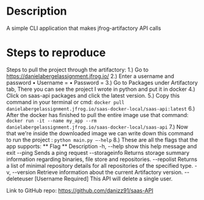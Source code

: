 # Description
 A simple CLI application that makes jfrog-artifactory API calls

# Steps to reproduce
  Steps to pull the project through the artifactory:
  1.)	Go to https://danielabergelassignment.jfrog.io/
  2.)	Enter a username and password
  •	Username = <yourusername>
  •	Password = <yourpassword>
  3.)	Go to Packages under Artifactory tab, There you can see the project I wrote in python and put it in docker
  4.)	Click on saas-api packages and click the latest version.
  5.)	Copy this command in your terminal or cmd: ```docker pull danielabergelassignment.jfrog.io/saas-docker-local/saas-api:latest```
  6.)	After the docker has finished to pull the entire image use that command:
  ```docker run -it --name my_app --rm danielabergelassignment.jfrog.io/saas-docker-local/saas-api```
  7.)	Now that we're inside the downloaded image we can write down this command to run the project : ```python main.py –-help```
  8.)	These are all the flags that the app supports:
  ** Flag	                  ** Description
  -h, --help            	show this help message and exit
  --ping                	Sends a ping request
  --storageinfo	Returns storage summary information regarding binaries, file store and repositories.
  --repolist            	Returns a list of minimal repository details for all repositories of the specified type.
  -v, --version	Retrieve information about the current Artifactory version.
  --deleteuser	[Username Required] This API will delete a single user.

  
  Link to GitHub repo: https://github.com/danizz91/saas-API  
    
